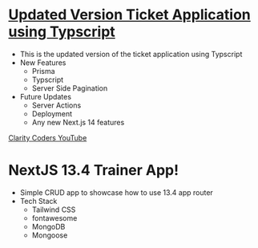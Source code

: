 # <a href="https://www.udemy.com/course/nextjs14-ticketapp/?couponCode=DD85199B00481F602C1F" target="_blank">Updated Version Ticket Application using Typscript</a>

- This is the updated version of the ticket application using Typscript
- New Features
  - Prisma
  - Typscript
  - Server Side Pagination
- Future Updates
  - Server Actions
  - Deployment
  - Any new Next.js 14 features

<a href="https://www.youtube.com/claritycoders" target="_blank">Clarity Coders YouTube</a>

# NextJS 13.4 Trainer App!

- Simple CRUD app to showcase how to use 13.4 app router
- Tech Stack
  - Tailwind CSS
  - fontawesome
  - MongoDB
  - Mongoose
